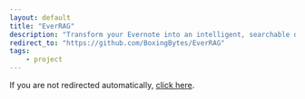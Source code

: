 ```yaml
---
layout: default
title: "EverRAG"
description: "Transform your Evernote into an intelligent, searchable database."
redirect_to: "https://github.com/BoxingBytes/EverRAG"
tags: 
    - project
---
```


<script>
window.location.href = "{{ page.redirect_to }}";
</script>

<p>If you are not redirected automatically, <a href="{{ page.redirect_to }}">click here</a>.</p>